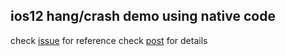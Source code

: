 ## ios12 hang/crash demo using native code 

check [issue](https://github.com/MobiVM/robovm/issues/317) for reference
check [post](https://dkimitsa.github.io/2018/08/02/investigating-ios12-beta-crashes/) for details